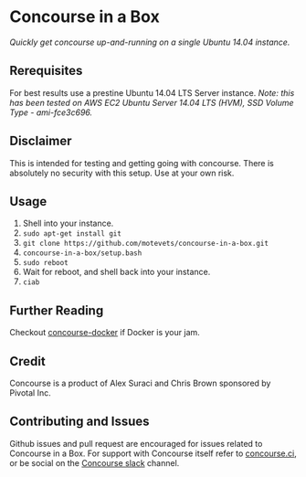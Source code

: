 # Concourse in a Box
*Quickly get concourse up-and-running on a single Ubuntu 14.04 instance.*

## Rerequisites
For best results use a prestine Ubuntu 14.04 LTS Server instance.
*Note: this has been tested on AWS EC2 Ubuntu Server 14.04 LTS (HVM), SSD Volume Type - ami-fce3c696.*

## Disclaimer
This is intended for testing and getting going with concourse.
There is absolutely no security with this setup.
Use at your own risk.

## Usage
1. Shell into your instance.
1. `sudo apt-get install git`
1. `git clone https://github.com/motevets/concourse-in-a-box.git`
1. `concourse-in-a-box/setup.bash`
1. `sudo reboot`
1. Wait for reboot, and shell back into your instance.
1. `ciab`

## Further Reading
Checkout [concourse-docker](https://github.com/motevets/concourse-docker) if Docker is your jam.

## Credit
Concourse is a product of Alex Suraci and Chris Brown sponsored by Pivotal Inc.

## Contributing and Issues
Github issues and pull request are encouraged for issues related to Concourse in a Box.
For support with Concourse itself refer to [concourse.ci](http://concourse.ci), or be social on the [Concourse slack] channel.

[concourse.ci]: http://concourse.ci/
[Concourse slack]: http://slack.concourse.ci/
